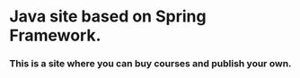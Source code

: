<h1>Java site based on Spring Framework.</h1> 
<h3>This is a site where you can buy courses and publish your own.</h3>
